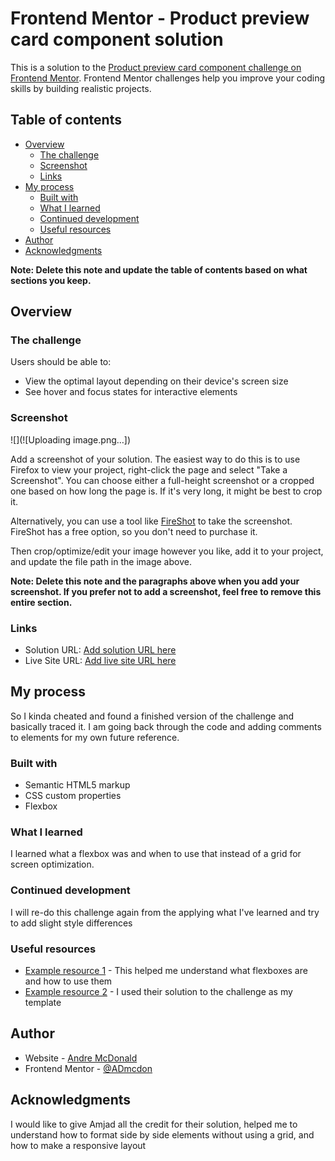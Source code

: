 # Frontend Mentor - Product preview card component solution

This is a solution to the [Product preview card component challenge on Frontend Mentor](https://www.frontendmentor.io/challenges/product-preview-card-component-GO7UmttRfa). Frontend Mentor challenges help you improve your coding skills by building realistic projects. 

## Table of contents

- [Overview](#overview)
  - [The challenge](#the-challenge)
  - [Screenshot](#screenshot)
  - [Links](#links)
- [My process](#my-process)
  - [Built with](#built-with)
  - [What I learned](#what-i-learned)
  - [Continued development](#continued-development)
  - [Useful resources](#useful-resources)
- [Author](#author)
- [Acknowledgments](#acknowledgments)

**Note: Delete this note and update the table of contents based on what sections you keep.**

## Overview

### The challenge

Users should be able to:

- View the optimal layout depending on their device's screen size
- See hover and focus states for interactive elements

### Screenshot

![](![Uploading image.png…])

Add a screenshot of your solution. The easiest way to do this is to use Firefox to view your project, right-click the page and select "Take a Screenshot". You can choose either a full-height screenshot or a cropped one based on how long the page is. If it's very long, it might be best to crop it.

Alternatively, you can use a tool like [FireShot](https://getfireshot.com/) to take the screenshot. FireShot has a free option, so you don't need to purchase it. 

Then crop/optimize/edit your image however you like, add it to your project, and update the file path in the image above.

**Note: Delete this note and the paragraphs above when you add your screenshot. If you prefer not to add a screenshot, feel free to remove this entire section.**

### Links

- Solution URL: [Add solution URL here](https://your-solution-url.com)
- Live Site URL: [Add live site URL here](https://your-live-site-url.com)

## My process
So I kinda cheated and found a finished version of the challenge and basically traced it. I am going back through the code and adding comments to elements for my own future reference.

### Built with

- Semantic HTML5 markup
- CSS custom properties
- Flexbox



### What I learned
I learned what a flexbox was and when to use that instead of a grid for screen optimization.

### Continued development
I will re-do this challenge again from the applying what I've learned and try to add slight style differences

### Useful resources

- [Example resource 1](https://developer.mozilla.org/en-US/docs/Web/CSS/CSS_Flexible_Box_Layout/Basic_Concepts_of_Flexbox) - This helped me understand what flexboxes are and how to use them
- [Example resource 2](https://github.com/Amjad12-10) - I used their solution to the challenge as my template

## Author

- Website - [Andre McDonald](https://www.linkedin.com/in/andre-mcdonald-67420a20a/)
- Frontend Mentor - [@ADmcdon](https://www.frontendmentor.io/profile/ADmcdon)


## Acknowledgments
I would like to give Amjad all the credit for their solution, helped me to understand how to format side by side elements without using a grid, and how to make a responsive layout
